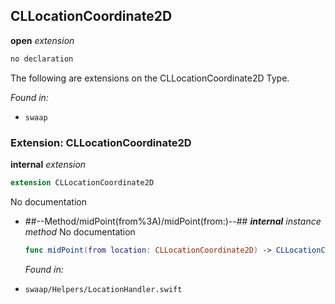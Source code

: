 ## CLLocationCoordinate2D

**open** *extension*

```swift
no declaration
```

The following are extensions on the CLLocationCoordinate2D Type.



*Found in:*

* `swaap`


### Extension: CLLocationCoordinate2D

**internal** *extension*

```swift
extension CLLocationCoordinate2D
```

No documentation




* ##--Method/midPoint(from%3A)/midPoint(from:)--##
	***internal*** *instance method*
	No documentation
	```swift
	func midPoint(from location: CLLocationCoordinate2D) -> CLLocationCoordinate2D
	```
	*Found in:*

* `swaap/Helpers/LocationHandler.swift`



